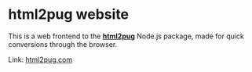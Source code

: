 # html2pug website
This is a web frontend to the [**html2pug**](https://github.com/izolate/html2pug) Node.js package, made for quick conversions through the browser.

Link: [html2pug.com](https://html2pug.com)
